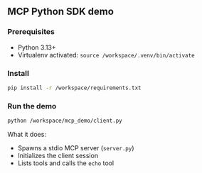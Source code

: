 ## MCP Python SDK demo

### Prerequisites

- Python 3.13+
- Virtualenv activated: `source /workspace/.venv/bin/activate`

### Install

```bash
pip install -r /workspace/requirements.txt
```

### Run the demo

```bash
python /workspace/mcp_demo/client.py
```

What it does:
- Spawns a stdio MCP server (`server.py`)
- Initializes the client session
- Lists tools and calls the `echo` tool

